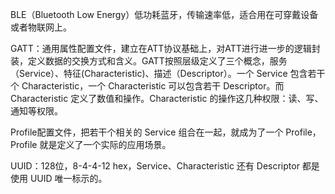 BLE（Bluetooth Low Energy）低功耗蓝牙，传输速率低，适合用在可穿戴设备或者物联网上。

GATT：通用属性配置文件，建立在ATT协议基础上，对ATT进行进一步的逻辑封装，定义数据的交换方式和含义。GATT按照层级定义了三个概念，服务（Service）、特征\(Characteristic\)、描述（Descriptor）。一个 Service 包含若干个 Characteristic，一个 Characteristic 可以包含若干 Descriptor。而 Characteristic 定义了数值和操作。Characteristic 的操作这几种权限：读、写、通知等权限。

Profile配置文件，把若干个相关的 Service 组合在一起，就成为了一个 Profile，Profile 就是定义了一个实际的应用场景。

UUID：128位，8-4-4-12 hex，Service、Characteristic 还有 Descriptor 都是使用 UUID 唯一标示的。

